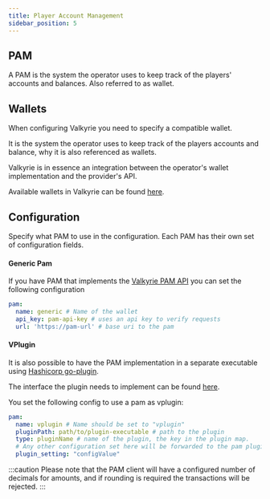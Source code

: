 ```yaml
---
title: Player Account Management
sidebar_position: 5
---
```


## PAM
A PAM is the system the operator uses to keep track of the players' accounts and balances. Also referred to as wallet.
## Wallets
When configuring Valkyrie you need to specify a compatible wallet.

It is the system the operator uses to keep track of the players accounts and balance, why it is also referenced as wallets.

Valkyrie is in essence an integration between the operator's wallet implementation and the provider's API.

Available wallets in Valkyrie can be found [here](/docs/wallet/valkyrie-pam-api).

## Configuration
Specify what PAM to use in the configuration. Each PAM has their own set of configuration fields. 

#### Generic Pam
If you have PAM that implements the [Valkyrie PAM API](/docs/wallet/valkyrie-pam-api) you can set the following configuration

```yaml
pam:
  name: generic # Name of the wallet
  api_key: pam-api-key # uses an api key to verify requests
  url: 'https://pam-url' # base uri to the pam
```
#### VPlugin
It is also possible to have the PAM implementation in a separate executable using [Hashicorp go-plugin](https://github.com/hashicorp/go-plugin).

The interface the plugin needs to implement can be found [here](https://github.com/valkyrie-fnd/valkyrie/blob/main/pam/vplugin/client.go#L11). 

You set the following config to use a pam as vplugin:
```yaml
pam:
  name: vplugin # Name should be set to "vplugin"
  pluginPath: path/to/plugin-executable # path to the plugin
  type: pluginName # name of the plugin, the key in the plugin map.
  # Any other configuration set here will be forwarded to the pam plugin in a map[string]any
  plugin_setting: "configValue"
```


:::caution
Please note that the PAM client will have a configured number of decimals for amounts, and
if rounding is required the transactions will be rejected.
:::